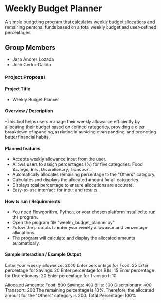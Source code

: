 # Weekly Budget Planner
A simple budgeting program that calculates weekly budget allocations and remaining personal funds based on a total weekly budget  and user-defined percentages.
## Group Members
- Jana Andrea Lozada
- John Cedric Galido
### Project Proposal 
#### Project Title
- Weekly Budget Planner
#### Overview / Description
-This tool helps users manage their weekly allowance efficiently by allocating their budget based on defined categories, providing a clear breakdown of spending, assisting in avoiding overspending, 
and promoting better financial habits.
#### Planned features
- Accepts weekly allowance input from the user.
- Allows users to assign percentages (%) for five categories: Food, Savings, Bills, Discretionary, Transport.
- Automatically allocates remaining percentage to the "Others" category.
- Calculates and displays the allocated amount for all categories.
- Displays total percentage to ensure allocations are accurate.
- Easy-to-use interface for input and results.
#### How to run / Requirements
- You need Flowgorithm, Python, or your chosen platform installed to run the program.  
- Open the program file "weekly_budget_planner.py"  
- Follow the prompts to enter your weekly allowance and percentage allocations.  
- The program will calculate and display the allocated amounts automatically.
#### Sample Interaction / Example Output
Enter your weekly allowance: 2000
Enter percentage for Food: 25
Enter percentage for Savings: 20
Enter percentage for Bills: 15
Enter percentage for Discretionary: 20
Enter percentage for Transport: 10

Allocated Amounts:
Food: 500
Savings: 400
Bills: 300
Discretionary: 400
Transport: 200
The remaining percentage is 10%. Therefore, the allocated amount for the "Others" category is 200.
Total Percentage: 100%

